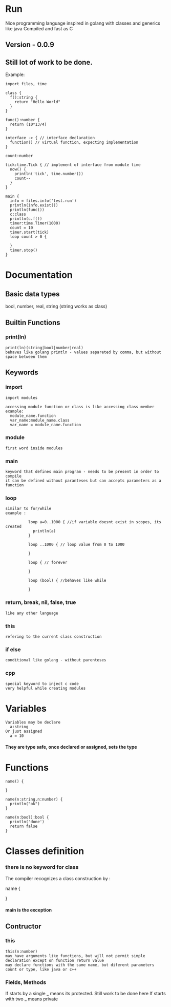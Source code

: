 # Run
  Nice programming language inspired in golang with classes and generics like java
  Compiled and fast as C
## Version - 0.0.9
## Still lot of work to be done.
  
  Example:
  
    import files, time
    
    class {
      f():string {
        return "Hello World"
      }
    }

    func():number {
      return (10*13/4)
    }
    
    interface -> { // interface declaration
      function() // virtual function, expecting implementation
    }
    
    count:number
    
    tick:time.Tick { // implement of interface from module time
      now() {
        println('tick', time.number())
        count--
      }
    }

    main {
      info = files.info('test.run')
      println(info.exist())
      println(func())
      c:class
      println(c.f())
      timer:time.Timer(1000)
      count = 10
      timer.start(tick)
      loop count > 0 {
        
      }
      timer.stop()
    }

# Documentation
  ## Basic data types
  bool, number, real, string (string works as class)
  
  ## Builtin Functions
  ### print(ln)
    print(ln)(string|bool|number|real)
    behaves like golang println - values separeted by comma, but without space between them
  
  ## Keywords
  
  ### import
    import modules
    
    accessing module function or class is like accessing class member
    example:
      module_name.function
      var_name:module_name.class
      var_name = module_name.function
  ### module
    first word inside modules
  ### main
    keyword that defines main program - needs to be present in order to compile
    it can be defined without paranteses but can accepts parameters as a function
  ### loop
    similar to for/while 
    example : 
              
              loop a=0..1000 { //if variable doesnt exist in scopes, its created
                println(a)
              }
              
              loop ..1000 { // loop value from 0 to 1000
              
              }
              
              loop { // forever
              
              }
              
              loop (bool) { //behaves like while
              
              }
              
  ### return, break, nil, false, true
    like any other language
  ### this
    refering to the current class construction
  ### if else 
    conditional like golang - without parenteses
  ### cpp 
    special keyword to inject c code
    very helpful while creating modules
    
  # Variables
    Variables may be declare
      a:string
    Or just assigned
      a = 10
  #### They are type safe, once declared or assigned, sets the type
    
  # Functions
    name() {
    
    }
    
    name(n:string,n:number) {
      println("ok")
    }
    
    name(n:bool):bool {
      println('done')
      return false
    }
  
  # Classes definition
  
  ### there is no keyword for class
  The compiler recognizes a class construction by :
  
  name {
  
  }
  
  #### main is the exception
  
  ## Contructor
  ### this
    this(n:number)
    may have arguments like functions, but will not permit simple declaration except on function return value 
    may declare functions with the same name, but diferent parameters count or type, like java or c++
    
 ### Fields, Methods
 If starts by a single _ means its protected. Still work to be done here
 If starts with two _ means private
 
